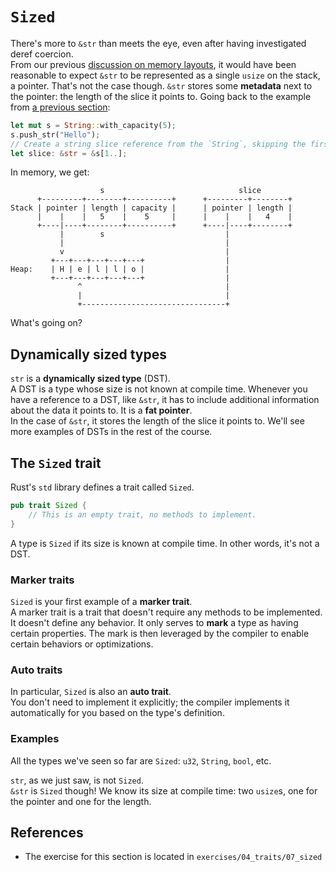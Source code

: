 # `Sized`

There's more to `&str` than meets the eye, even after having 
investigated deref coercion.  
From our previous [discussion on memory layouts](../03_ticket_v1/10_references_in_memory.md),
it would have been reasonable to expect `&str` to be represented as a single `usize` on
the stack, a pointer. That's not the case though. `&str` stores some **metadata** next 
to the pointer: the length of the slice it points to. Going back to the example from 
[a previous section](06_str_slice.md):

```rust
let mut s = String::with_capacity(5);
s.push_str("Hello");
// Create a string slice reference from the `String`, skipping the first byte.
let slice: &str = &s[1..];
```

In memory, we get:

```text
                    s                              slice
      +---------+--------+----------+      +---------+--------+
Stack | pointer | length | capacity |      | pointer | length |
      |    |    |   5    |    5     |      |    |    |   4    |
      +----|----+--------+----------+      +----|----+--------+
           |        s                           |  
           |                                    |
           v                                    | 
         +---+---+---+---+---+                  |
Heap:    | H | e | l | l | o |                  |
         +---+---+---+---+---+                  |
               ^                                |
               |                                |
               +--------------------------------+
```

What's going on?

## Dynamically sized types

`str` is a **dynamically sized type** (DST).  
A DST is a type whose size is not known at compile time. Whenever you have a 
reference to a DST, like `&str`, it has to include additional
information about the data it points to. It is a **fat pointer**.  
In the case of `&str`, it stores the length of the slice it points to. 
We'll see more examples of DSTs in the rest of the course.

## The `Sized` trait

Rust's `std` library defines a trait called `Sized`.  

```rust
pub trait Sized {
    // This is an empty trait, no methods to implement.
}
```

A type is `Sized` if its size is known at compile time. In other words, it's not a DST.

### Marker traits

`Sized` is your first example of a **marker trait**.  
A marker trait is a trait that doesn't require any methods to be implemented. It doesn't define any behavior.
It only serves to **mark** a type as having certain properties.
The mark is then leveraged by the compiler to enable certain behaviors or optimizations. 

### Auto traits

In particular, `Sized` is also an **auto trait**.  
You don't need to implement it explicitly; the compiler implements it automatically for you
based on the type's definition.

### Examples

All the types we've seen so far are `Sized`: `u32`, `String`, `bool`, etc.

`str`, as we just saw, is not `Sized`.  
`&str` is `Sized` though! We know its size at compile time: two `usize`s, one for the pointer 
and one for the length.

## References

- The exercise for this section is located in `exercises/04_traits/07_sized`
